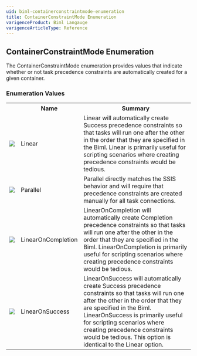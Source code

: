 ```yaml
---
uid: biml-containerconstraintmode-enumeration
title: ContainerConstraintMode Enumeration
varigenceProduct: Biml Langauge
varigenceArticleType: Reference
---
```


## ContainerConstraintMode Enumeration<div class="LanguageSummary"><div class ="SummaryItem">The ContainerConstraintMode enumeration provides values that indicate whether or not task precedence constraints are automatically created for a given container.</div></div><div class="EnumValueGroup">### Enumeration Values<table id="EnumValue" class="MemberList"><tbody><tr><th class="MemberTypeIconColumnHeader">&nbsp;</th><th class="MemberNameColumnHeader">Name</th><th class="MemberSummaryColumnHeader">Summary</th></tr><tr class="cd0"><td align="center" class="MemberTypeIcon"><img src="enumValue.png"></img></td><td class="MemberName">Linear</td><td class="MemberSummary"><div class ="SummaryItem">Linear will automatically create Success precedence constraints so that tasks will run one after the other in the order that they are specified in the Biml.  Linear is primarily useful for scripting scenarios where creating precedence constraints would be tedious.</div></td></tr><tr class="cd1"><td align="center" class="MemberTypeIcon"><img src="enumValue.png"></img></td><td class="MemberName">Parallel</td><td class="MemberSummary"><div class ="SummaryItem">Parallel directly matches the SSIS behavior and will require that precedence constraints are created manually for all task connections.</div></td></tr><tr class="cd0"><td align="center" class="MemberTypeIcon"><img src="enumValue.png"></img></td><td class="MemberName">LinearOnCompletion</td><td class="MemberSummary"><div class ="SummaryItem">LinearOnCompletion will automatically create Completion precedence constraints so that tasks will run one after the other in the order that they are specified in the Biml.  LinearOnCompletion is primarily useful for scripting scenarios where creating precedence constraints would be tedious.</div></td></tr><tr class="cd1"><td align="center" class="MemberTypeIcon"><img src="enumValue.png"></img></td><td class="MemberName">LinearOnSuccess</td><td class="MemberSummary"><div class ="SummaryItem">LinearOnSuccess will automatically create Success precedence constraints so that tasks will run one after the other in the order that they are specified in the Biml.  LinearOnSuccess is primarily useful for scripting scenarios where creating precedence constraints would be tedious. This option is identical to the Linear option.</div></td></tr></tbody></table></div>